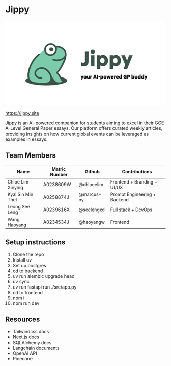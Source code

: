 # Jippy

![jippy](frontend/public/og.png)

https://jippy.site

Jippy is an AI-powered companion for students aiming to excel in their GCE A-Level General Paper essays. Our platform offers curated weekly articles, providing insights on how current global events can be leveraged as examples in essays.

## Team Members

| Name              | Matric Number | Github     | Contributions                |
| ----------------- | ------------- | ---------- | ---------------------------- |
| Chloe Lim Xinying | A0238609W     | @chloeelim | Frontend + Branding + UI/UX  |
| Kyal Sin Min Thet | A0258874J     | @marcus-ny | Prompt Engineering + Backend |
| Leong See Leng    | A0239616X     | @seelengxd | Full stack + DevOps          |
| Wang Haoyang      | A0234534J     | @haoyangw  | Frontend                     |

## Setup instructions

1. Clone the repo
2. Install uv
3. Set up postgres
4. cd to backend
5. uv run alembic upgrade head
6. uv sync
7. uv run fastapi run ./src/app.py
8. cd to frontend
9. npm i
10. npm run dev

## Resources

- Tailwindcss docs
- Next.js docs
- SQLAlchemy docs
- Langchain documents
- OpenAI API
- Pinecone
